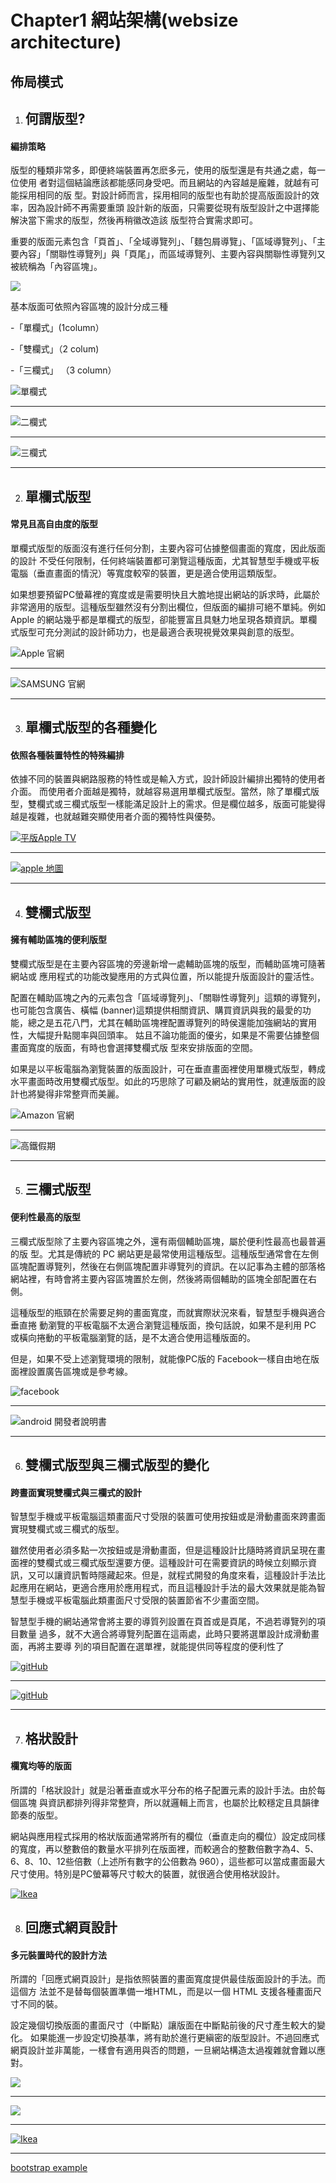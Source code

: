 # Chapter1 網站架構(websize architecture)
## 佈局模式
 1. ## 何謂版型? 
#### 編排策略
版型的種類非常多，即便終端裝置再怎麽多元，使用的版型還是有共通之處，每一位使用
者對這個結論應該都能感同身受吧。而且網站的內容越是龐雜，就越有可能採用相同的版
型。對設計師而言，採用相同的版型也有助於提高版面設計的效率，因為設計師不再需要重頭
設計新的版面，只需要從現有版型設計之中選擇能解決當下需求的版型，然後再稍徽改造該
版型符合實需求即可。

重要的版面元素包含「頁首」、「全域導覽列」、「麵包屑導覽」、「區域導覽列」、「主要內容」「關聯性導覽列」與「頁尾」，而區域導覽列、主要內容與關聯性導覽列又被統稱為「內容區塊」。

![](./images/pic1.png)

基本版面可依照內容區塊的設計分成三種

-「單欄式」(1column）

-「雙欄式」（2 colum)

-「三欄式」 （3 column）

![單欄式](./images/pic4.png)

---

![二欄式](./images/pic3.png) 

---

![三欄式](./images/pic2.png)

---



2. ## 單欄式版型  

#### 常見且高自由度的版型

單欄式版型的版面沒有進行任何分割，主要內容可佔據整個畫面的寬度，因此版面的設計
不受任何限制，任何終端裝置都可瀏覽這種版面，尤其智慧型手機或平板電腦（垂直畫面的情況）等寬度較窄的裝置，更是適合使用這類版型。

如果想要預留PC螢幕裡的寬度或是需要明快且大膽地提出網站的訴求時，此屬於非常適用的版型。這種版型雖然沒有分割出欄位，但版面的編排可絕不單純。例如 Apple 的網站幾乎都是單欄式的版型，卻能豐富且具魅力地呈現各類資訊。單欄式版型可充分測試的設計師功力，也是最適合表現視覺效果與創意的版型。

![Apple 官網](./images/pic5.png)

---

![SAMSUNG 官網](./images/pic6.png)

---



3. ## 單欄式版型的各種變化

#### 依照各種裝置特性的特殊編排

依據不同的裝置與網路服務的特性或是輸入方式，設計師設計編排出獨特的使用者介面。
而使用者介面越是獨特，就越容易選用單欄式版型。當然，除了單欄式版型，雙欄式或三欄式版型一樣能滿足設計上的需求。但是欄位越多，版面可能變得越是複雜，也就越難突顯使用者介面的獨特性與優勢。


[![平版Apple TV](./images/pic7.jpeg)](https://youtu.be/fvTS9pvEoZE)

---

[![apple 地圖](https://img.youtube.com/vi/lEGePuEs_AM/1.jpg)](https://youtu.be/lEGePuEs_AM)

---

4. ## 雙欄式版型  

#### 擁有輔助區塊的便利版型

雙欄式版型是在主要內容區塊的旁邊新增一處輔助區塊的版型，而輔助區塊可隨著網站或
應用程式的功能改變應用的方式與位置，所以能提升版面設計的靈活性。

配置在輔助區塊之內的元素包含「區域導覽列」、「關聯性導覽列」這類的導覽列，也可能包含廣告、橫幅 (banner)這類提供相關資訊、購買資訊與我的最愛的功能，總之是五花八門，尤其在輔助區塊裡配置導覽列的時侯還能加強網站的實用性，大幅提升點閱率與回頭率。
姑且不論功能面的優劣，如果是不需要佔據整個畫面寬度的版面，有時也會選擇雙欄式版
型來安排版面的空間。

如果是以平板電腦為瀏覽裝置的版面設計，可在垂直畫面裡使用單機式版型，轉成水平畫面時改用雙欄式版型。如此的巧思除了可顧及網站的實用性，就連版面的設計也將變得非常整齊而美麗。

![Amazon 官網](./images/pic8.png)

-----

![高鐵假期](./images/pic9.png)

---


5. ## 三欄式版型

#### 便利性最高的版型

三欄式版型除了主要內容區塊之外，還有兩個輔助區塊，屬於便利性最高也最普遍的版
型。尤其是傳統的 PC 網站更是最常使用這種版型。這種版型通常會在左側區塊配置導覽列，然後在右側區塊配置非導覽列的資訊。在以記事為主體的部落格網站裡，有時會將主要內容區塊置於左側，然後將兩個輔助的區塊全部配置在右側。

這種版型的瓶頸在於需要足夠的畫面寬度，而就實際狀況來看，智慧型手機與適合垂直捲
動瀏覽的平板電腦不太適合瀏覽這種版面，換句話說，如果不是利用 PC 或橫向捲動的平板電腦瀏覽的話，是不太適合使用這種版面的。

但是，如果不受上述瀏覽環境的限制，就能像PC版的 Facebook一樣自由地在版面裡設置廣告區塊或是參考線。

![facebook](./images/pic10.png)

---

![android 開發者說明書](./images/pic11.png)

---

 6. ## 雙欄式版型與三欄式版型的變化 

#### 跨晝面實現雙欄式與三欄式的設計

智慧型手機或平板電腦這類畫面尺寸受限的裝置可使用按鈕或是滑動畫面來跨畫面實現雙欄式或三欄式的版型。

雖然使用者必須多點一次按鈕或是滑動畫面，但是這種設計比隨時將資訊呈現在畫面裡的雙欄式或三欄式版型還要方便。這種設計可在需要資訊的時候立刻顯示資訊，又可以讓資訊暫時隱藏起來。但是，就程式開發的角度來看，這種設計手法比起應用在網站，更適合應用於應用程式，而且這種設計手法的最大效果就是能為智慧型手機或平板電腦此類畫面尺寸受限的裝置節省不少畫面空間。

智慧型手機的網站通常會將主要的導質列設置在頁首或是頁尾，不過若導覽列的項目數量
過多，就不大適合將導覽列配置在這兩處，此時只要將選單設計成滑動畫面，再將主要導
列的項目配置在選單裡，就能提供同等程度的便利性了

[![gitHub](https://img.youtube.com/vi/udTQpMGUTQY/1.jpg)](https://youtu.be/udTQpMGUTQY)

---

[![gitHub](https://img.youtube.com/vi/M6syD9RRH74/1.jpg)](https://youtu.be/M6syD9RRH74)

---

 7. ## 格狀設計

#### 欄寬均等的版面

所謂的「格狀設計」就是沿著垂直或水平分布的格子配置元素的設計手法。由於每個區塊
與資訊都排列得非常整齊，所以就邏輯上而言，也屬於比較穩定且具韻律節奏的版型。

網站與應用程式採用的格狀版面通常將所有的欄位（垂直走向的欄位）設定成同樣的寬度，再以整數倍的數量水平排列在版面裡，而較適合的整數倍數字為4、5、6、8、10、12些倍數（上述所有數字的公倍數為 960），這些都可以當成畫面最大尺寸使用。特別是PC螢幕等尺寸較大的裝置，就很適合使用格狀設計。

[![Ikea](https://img.youtube.com/vi/yndTX4OP6f4/1.jpg)](https://youtu.be/yndTX4OP6f4)

8. ## 回應式網頁設計

#### 多元裝置時代的設計方法

所謂的「回應式網頁設計」是指依照裝置的畫面寬度提供最佳版面設計的手法。而這個方
法並不是替每個裝置準備一堆HTML，而是以一個 HTML 支援各種畫面尺寸不同的裝。

設定幾個切換版面的畫面尺寸（中斷點）讓版面在中斷點前後的尺寸產生較大的變化。
如果能進一步設定切換基準，將有助於進行更縝密的版型設計。不過回應式網頁設計並非萬能，一樣會有適用與否的問題，一旦網站構造太過複雜就會難以應對。

![](./images/pic12.png)

---


![](./images/pic13.png)

---

[![Ikea](https://img.youtube.com/vi/1vBc9mAnTKI/1.jpg)](https://youtu.be/1vBc9mAnTKI)


---

[bootstrap example](https://getbootstrap.com/docs/5.1/examples/)






